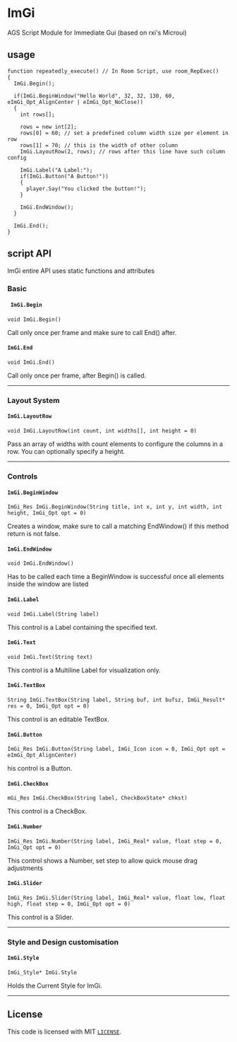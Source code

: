 # ImGi
AGS Script Module for Immediate Gui (based on rxi's Microui)

## usage

```AGS Script
function repeatedly_execute() // In Room Script, use room_RepExec() 
{
  ImGi.Begin(); 
    
  if(ImGi.BeginWindow("Hello World", 32, 32, 130, 60, eImGi_Opt_AlignCenter | eImGi_Opt_NoClose))
  {
    int rows[];
                   
    rows = new int[2];
    rows[0] = 60; // set a predefined column width size per element in row
    rows[1] = 70; // this is the width of other column
    ImGi.LayoutRow(2, rows); // rows after this line have such column config
        
    ImGi.Label("A Label:");
    if(ImGi.Button("A Button!"))
    {
      player.Say("You clicked the button!");
    }    
  
    ImGi.EndWindow();
  }
    
  ImGi.End();  
}
```

## script API

ImGi entire API uses static functions and attributes

### Basic

#### ` ImGi.Begin`
```
void ImGi.Begin()
```

Call only once per frame and make sure to call End() after.

#### `ImGi.End`
```
void ImGi.End()
```

Call only once per frame, after Begin() is called.


---

### Layout System

#### `ImGi.LayoutRow`
```
void ImGi.LayoutRow(int count, int widths[], int height = 0)
```

Pass an array of widths with count elements to configure the columns in a row. You can optionally specify a height.


---

### Controls

#### `ImGi.BeginWindow`
```
ImGi_Res ImGi.BeginWindow(String title, int x, int y, int width, int height, ImGi_Opt opt = 0)
```

Creates a window, make sure to call a matching EndWindow() if this method return is not false.

#### `ImGi.EndWindow`
```
void ImGi.EndWindow()
```

Has to be called each time a BeginWindow is successful once all elements inside the window are listed

#### `ImGi.Label`
```
void ImGi.Label(String label)
```

This control is a Label containing the specified text.

#### `ImGi.Text`
```
void ImGi.Text(String text)
```

This control is a Multiline Label for visualization only.

#### `ImGi.TextBox`
```
String ImGi.TextBox(String label, String buf, int bufsz, ImGi_Result* res = 0, ImGi_Opt opt = 0)
```

This control is an editable TextBox.

#### `ImGi.Button`
```
ImGi_Res ImGi.Button(String label, ImGi_Icon icon = 0, ImGi_Opt opt = eImGi_Opt_AlignCenter)
```

his control is a Button.

#### `ImGi.CheckBox`
```
mGi_Res ImGi.CheckBox(String label, CheckBoxState* chkst)
```

This control is a CheckBox.

#### `ImGi.Number`
```
ImGi_Res ImGi.Number(String label, ImGi_Real* value, float step = 0, ImGi_Opt opt = 0)
```

This control shows a Number, set step to allow quick mouse drag adjustments

#### `ImGi.Slider`
```
ImGi_Res ImGi.Slider(String label, ImGi_Real* value, float low, float high, float step = 0, ImGi_Opt opt = 0)
```

This control is a Slider.


---

### Style and Design customisation

#### `ImGi.Style`
```
ImGi_Style* ImGi.Style
```

Holds the Current Style for ImGi.


---

## License

This code is licensed with MIT [`LICENSE`](LICENSE).
